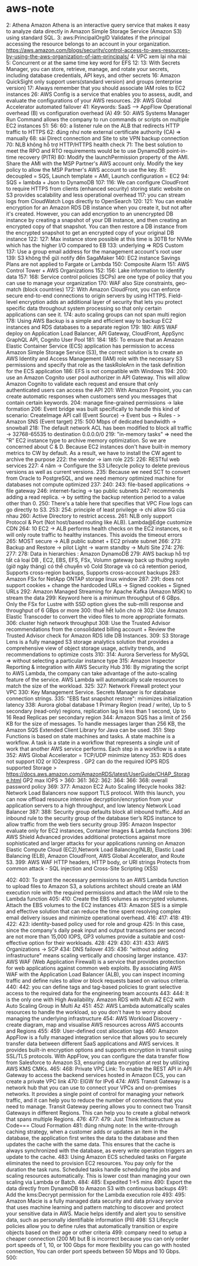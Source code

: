 # aws-note

2: Athena Amazon Athena is an interactive query service that makes it easy to analyze data directly in Amazon Simple Storage Service (Amazon S3) using standard SQL.
3: aws:PrincipalOrgID Validates if the principal accessing the resource belongs to an account in your organization. https://aws.amazon.com/blogs/security/control-access-to-aws-resources-by-using-the-aws-organization-of-iam-principals/
4: VPC xem lại nha mài
5: Concurrent or at the same time key word for EFS
12:
13: With Secrets Manager, you can store, retrieve, manage, and rotate your secrets, including database credentials, API keys, and other secrets
16: Amazon QuickSight only support users(standard version) and groups (enterprise version)
17: Always remember that you should associate IAM roles to EC2 instances
26: AWS Config is a service that enables you to assess, audit, and evaluate the configurations of your AWS resources.
29: AWS Global Accelerator automated failover
41: Keywords: SaaS --> AppFlow Operational overhead (B) vs configuration overhead (A)
49:
50: AWS Systems Manager Run Command allows the company to run commands or scripts on multiple EC2 instances
51:
56:
60: a listener rule on the ALB that redirects HTTP traffic to HTTPS
62: đúng như note external certificate authority (CA) => manually
68: sài Direct connection and Site to site VPN backup connection
70: NLB không hỗ trợ HTTP/HTTPS health check
71: The best solution to meet the RPO and RTO requirements would be to use DynamoDB point-in-time recovery (PITR)
80: Modify the launchPermission property of the AMI. Share the AMI with the MSP Partner's AWS account only. Modify the key policy to allow the MSP Partner's AWS account to use the key.
81: decoupled = SQS, Launch template = AMI, Launch configuration = EC2
94: SQS + lambda + Json to DynamoDB
107:
116: We can configure CloudFront to require HTTPS from clients (enhanced security) storing static website on S3 provides scalability and less operational overhead
117: you can stream logs from CloudWatch Logs directly to OpenSearch
120:
121: You can enable encryption for an Amazon RDS DB instance when you create it, but not after it's created. However, you can add encryption to an unencrypted DB instance by creating a snapshot of your DB instance, and then creating an encrypted copy of that snapshot. You can then restore a DB instance from the encrypted snapshot to get an encrypted copy of your original DB instance
122:
127: Max instance store possible at this time is 30TB for NVMe which has the higher I/O compared to EB
133: underlying => RDS Custom
137: Use a group email address for the management account's root user
139: S3 không thể gửi notify đến SagaMaker
140: EC2 instance Savings Plans are not applied to Fargate or Lambda
150: Composite Alarm
151: AWS Control Tower + AWS Organizations
152:
156: Lake information to identify data
157:
168: Service control policies (SCPs) are one type of policy that you can use to manage your organization
170: WAF also Size constraints, geo-match (block countries)
172: With Amazon CloudFront, you can enforce secure end-to-end connections to origin servers by using HTTPS. Field-level encryption adds an additional layer of security that lets you protect specific data throughout system processing so that only certain applications can see it.
174: auto scaling groups can not span multi region
178: Using AWS Backup is a simple and efficient way to backup EC2 instances and RDS databases to a separate region
179:
180: AWS WAF deploy on Application Load Balancer, API Gateway, CloudFront, AppSync GraphQL API, Cognito User Pool
181:
184:
185: To ensure that an Amazon Elastic Container Service (ECS) application has permission to access Amazon Simple Storage Service (S3), the correct solution is to create an AWS Identity and Access Management (IAM) role with the necessary S3 permissions and specify that role as the taskRoleArn in the task definition for the ECS application
186: EFS is not compatible with Windows
194:
200: use an Amazon Cognito user pool authorizer in API Gateway. This will allow Amazon Cognito to validate each request and ensure that only authenticated users can access the API
201: With Amazon Pinpoint, you can create automatic responses when customers send you messages that contain certain keywords.
204: manage fine-grained permissions -> lake formation
206: Event bridge was built specifically to handle this kind of scenario:
CreateImage API call (Event Source) -> Event bus -> Rules - > Amazon SNS (Event target)
215: 500 Mbps of dedicated bandwidth -> snowball
218: The default network ACL has been modified to block all traffic -> 32768-65535 to destination 0.0.0.0/0 
219: "in-memory tasks" => need the "R" EC2 instance type to archive memory optimization. So we are concerned about C & D. Because EC2 instances don't have built-in memory metrics to CW by default. As a result, we have to install the CW agent to archive the purpose
222: the vendor -> iam role
225:
226: RESTful web services
227: 4 năm -> Configure the S3 Lifecycle policy to delete previous versions as well as current versions.
235: Because we need SCT to convert from Oracle to PostgreSQL, and we need memory optimized machine for databases not compute optimized
237:
240: 
243: file-based applications -> file gateway
246: internet-facing -> tạo public subnets
247: recommends adding a read replica. -> by setting the backup retention period to a value other than 0.
250: There's a table here that specifies that VPC Flow logs can go directly to S3.
253:
254: principle of least privilege -> chỉ allow SG của nhau
260: Active Directory to restrict access.
261: NLB only support Protocol & Port (Not host/based routing like ALB). Lambda@Edge customize CDN
264: 10 EC2 -> ALB performs health checks on the EC2 instances, so it will only route traffic to healthy instances. This avoids the timeout errors
265: MOST secure -> ALB public subnet + EC2 private subnet
266:
273: Backup and Restore -> pilot Light -> warm standby -> Multi Site
274:
276: 
277:
278: Data in hierarchies : Amazon DynamoDB
279: AWS backup hỗ trợ tất cả loại DB , EC2, EBS, EFS, FSx, Volumn gateway back up thường xuyên (giờ ngày tháng) có thể chuyển vô Cold Storage và có cả retention period, Supports cross-region backups, Supports cross-account backups
283: Amazon FSx for NetApp ONTAP storage linux window
287:
291: does not support cookies + change the hardcoded URLs -> Signed cookies + Signed URLs
292: Amazon Managed Streaming for Apache Kafka (Amazon MSK) to stream the data
299: Keyword here is a minimum throughput of 6 GBps. Only the FSx for Lustre with SSD option gives the sub-milli response and throughput of 6 GBps or more
300: thuê hết luôn cho rẻ
302: Use Amazon Elastic Transcoder to convert the video files to more appropriate formats.
306: cluster high network throughput
308: Use the Trusted Advisor recommendations from the consolidated billing account + Review the Trusted Advisor check for Amazon RDS Idle DB Instances.
309: S3 Storage Lens is a fully managed S3 storage analytics solution that provides a comprehensive view of object storage usage, activity trends, and recommendations to optimize costs
310:
314: Aurora Serverless for MySQL => without selecting a particular instance type
315: Amazon Inspector Reporting & integration with AWS Security Hub
316: By migrating the script to AWS Lambda, the company can take advantage of the auto-scaling feature of the service. AWS Lambda will automatically scale resources to match the size of the workload.
325:
327: Network Firewall protect your VPC
330: Key Management Service. Secrets Manager is for database connection strings.
335: "EBS fast snapshot restore": minimizes initialization latency
338: Aurora global database 1 Primary Region (read / write), Up to 5 secondary (read-only) regions, replication lag is less than 1 second, Up to 16 Read Replicas per secondary region
344: Amazon SQS has a limit of 256 KB for the size of messages. To handle messages larger than 256 KB, the Amazon SQS Extended Client Library for Java can be used.
351: Step Functions is based on state machines and tasks. A state machine is a workflow. A task is a state in a workflow that represents a single unit of work that another AWS service performs. Each step in a workflow is a state
352: AWS Global Accelerator = TCP/UDP minimize latency
353: RDS does not support IO2 or IO2express . GP2 can do the required IOPS RDS supported Storage > https://docs.aws.amazon.com/AmazonRDS/latest/UserGuide/CHAP_Storage.html GP2 max IOPS >
360:
361:
362:
362:
364:
366:
368: overall password policy
369:
377: Amazon EC2 Auto Scaling lifecycle hooks
382: Network Load Balancers now support TLS protocol. With this launch, you can now offload resource intensive decryption/encryption from your application servers to a high throughput, and low latency Network Load Balancer
387:
388: Security group defaults block all inbound traffic..Add an inbound rule to the security group of the database tier’s RDS instance to allow traffic from the web tiers security group
395: Amazon Inspector evaluate only for EC2 instances, Container Images & Lambda functions
396: AWS Shield Advanced provides additional protections against more sophisticated and larger attacks for your applications running on Amazon Elastic Compute Cloud (EC2),Network Load Balancing(NLB), Elastic Load Balancing (ELB), Amazon CloudFront, AWS Global Accelerator, and Route 53.
399: AWS WAF HTTP headers, HTTP body, or URI strings Protects from common attack - SQL injection and Cross-Site Scripting (XSS)

402:
403: To grant the necessary permissions to an AWS Lambda function to upload files to Amazon S3, a solutions architect should create an IAM execution role with the required permissions and attach the IAM role to the Lambda function
405:
410: Create the EBS volumes as encrypted volumes. Attach the EBS volumes to the EC2 instances
413: Amazon SES is a simple and effective solution that can reduce the time spent resolving complex email delivery issues and minimize operational overhead.
416:
417:
418:
419:
422:
423: identity-based policy used for role and group
425: In this case, since the company's daily peak input and output transactions per second are not more than 15,000 IOPS, GP3 volumes provide a suitable and cost-effective option for their workloads.
428:
429:
430:
431:
433: AWS Organizations -> SCP
434: DNS failover
435:
436: "without adding infrastructure" means scaling vertically and choosing larger instance.
437: AWS WAF (Web Application Firewall) is a service that provides protection for web applications against common web exploits. By associating AWS WAF with the Application Load Balancer (ALB), you can inspect incoming traffic and define rules to allow or block requests based on various criteria.
440:
442: you can define tags and tag-based policies to grant selective access to the required data for the engineering team accounts
443:
444: It is the only one with High Availability. Amazon RDS with Multi AZ EC2 with Auto Scaling Group in Multi Az
451:
452: AWS Lambda automatically scales resources to handle the workload, so you don't have to worry about managing the underlying infrastructure
454: AWS Workload Discovery - create diagram, map and visualise AWS resources across AWS accounts and Regions
455: 
459: User-defined cost allocation tags
460: Amazon AppFlow is a fully managed integration service that allows you to securely transfer data between different SaaS applications and AWS services. It provides built-in encryption options and supports encryption in transit using SSL/TLS protocols. With AppFlow, you can configure the data transfer flow from Salesforce to Amazon S3, ensuring data encryption at rest by utilizing AWS KMS CMKs.
465:
468: Private VPC Link: To enable the REST API in API Gateway to access the backend services hosted in Amazon ECS, you can create a private VPC link
470: EIGW for IPv6
474: AWS Transit Gateway is a network hub that you can use to connect your VPCs and on-premises networks. It provides a single point of control for managing your network traffic, and it can help you to reduce the number of connections that you need to manage. Transit Gateway peering allows you to connect two Transit Gateways in different Regions. This can help you to create a global network that spans multiple Regions.
476: 
477:
479: Just Think Infrastructure as Code=== Cloud Formation
481: đúng nhưng note: In the write-through caching strategy, when a customer adds or updates an item in the database, the application first writes the data to the database and then updates the cache with the same data. This ensures that the cache is always synchronized with the database, as every write operation triggers an update to the cache.
483: Using Amazon ECS scheduled tasks on Fargate eliminates the need to provision EC2 resources. You pay only for the duration the task runs. Scheduled tasks handle scheduling the jobs and scaling resources automatically. This is lower cost than managing your own scaling via Lambda or Batch.
484: 
485: Expedited 1->5 mins
490: Export the data directly from DynamoDB to Amazon S3 with continuous backups
491: Add the kms:Decrypt permission for the Lambda execution role
493: 
495: Amazon Macie is a fully managed data security and data privacy service that uses machine learning and pattern matching to discover and protect your sensitive data in AWS. Macie helps identify and alert you to sensitive data, such as personally identifiable information (PII)
498: S3 Lifecycle policies allow you to define rules that automatically transition or expire objects based on their age or other criteria
499: company need to setup a cheaper connection (200 M) but B is incorrect because you can only order port speeds of 1, 10, or 100 Gbps for more flexibility you can go with hosted connection, You can order port speeds between 50 Mbps and 10 Gbps.
500: